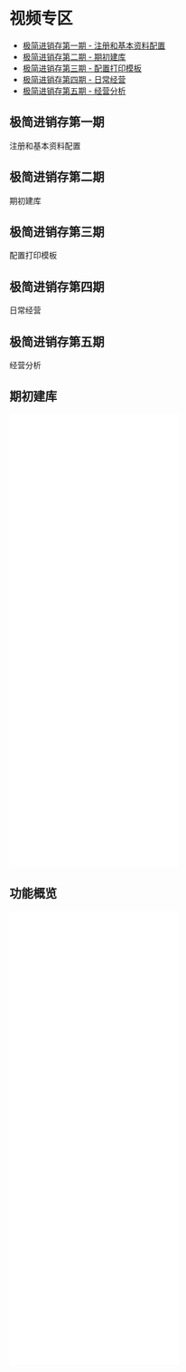 # 视频专区

- [极简进销存第一期 - 注册和基本资料配置](#极简进销存第一期)
- [极简进销存第二期 - 期初建库](#极简进销存第二期)
- [极简进销存第三期 - 配置打印模板](#极简进销存第三期)
- [极简进销存第四期 - 日常经营](#极简进销存第四期)
- [极简进销存第五期 - 经营分析](#极简进销存第五期)


## 极简进销存第一期
注册和基本资料配置

## 极简进销存第二期
期初建库

## 极简进销存第三期
配置打印模板

## 极简进销存第四期
日常经营

## 极简进销存第五期
经营分析







## 期初建库
<iframe src='//player.bilibili.com/player.html?bvid=BV1Pp4y1b7zg&page=1' 
height='800px'
scrolling='no' border='0' frameborder='no' framespacing='0' allowfullscreen='true'> </iframe>

## 功能概览
<iframe src='//player.bilibili.com/player.html?bvid=BV1eU4y1b7eU&page=1' 
height='800px'
scrolling='no' border='0' frameborder='no' framespacing='0' allowfullscreen='true'> </iframe>
